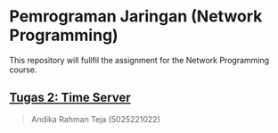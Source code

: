 # Pemrograman Jaringan (Network Programming)

This repository will fullfil the assignment for the Network Programming course.

## [Tugas 2: Time Server](./Tugas_02/)

> Andika Rahman Teja (5025221022)